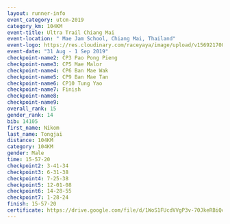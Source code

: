 ```yaml
---
layout: runner-info 
event_category: utcm-2019 
category_km: 104KM 
event-title: Ultra Trail Chiang Mai 
event-location: " Mae Jam School, Chiang Mai, Thailand" 
event-logo: https://res.cloudinary.com/raceyaya/image/upload/v1569217001/logo/ultra-trail-chiangmai_ay7efp.jpg 
event-date: "31 Aug - 1 Sep 2019" 
checkpoint-name2: CP3 Pao Pong Pieng 
checkpoint-name3: CP5 Mae Malor 
checkpoint-name4: CP6 Ban Mae Wak  
checkpoint-name5: CP9 Ban Mae Tan 
checkpoint-name6: CP10 Tung Yao 
checkpoint-name7: Finish 
checkpoint-name8: 
checkpoint-name9: 
overall_rank: 15
gender_rank: 14
bib: 14105
first_name: Nikom
last_name: Tongjai
distance: 104KM
category: 104KM
gender: Male
time: 15-57-20
checkpoint2: 3-41-34
checkpoint3: 6-31-38
checkpoint4: 7-25-38
checkpoint5: 12-01-08
checkpoint6: 14-28-55
checkpoint7: 1-28-24
finish: 15-57-20
certificate: https://drive.google.com/file/d/1WoS1FUcdVVgP3v-70JkeRBiQcQXDC6u0/view?usp=sharing
---
```

